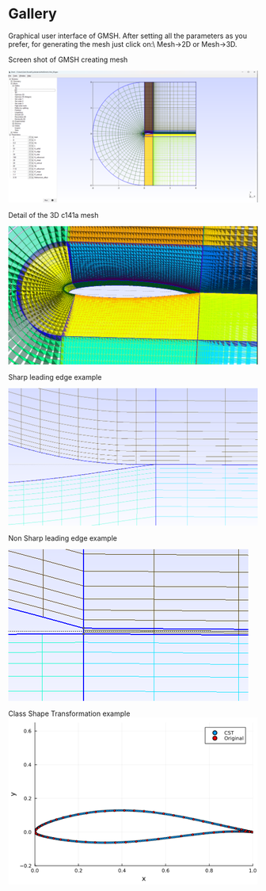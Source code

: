 # Gallery
Graphical user interface of GMSH. After setting all the parameters as you prefer, for generating the mesh just click on:\\
Mesh->2D  or Mesh->3D.

Screen shot of GMSH creating mesh

![Screenshot Gmsh](assets/Domain_c141a3D.png)

Detail of the 3D c141a mesh

![3D mesh detail](assets/detail_c141a3D.png)

Sharp leading edge example

![sharp](assets/sharp.png)

Non Sharp leading edge example

![non sharp](assets/non_sharp.png)

Class Shape Transformation example
![cst](assets/cst_enanching.png)